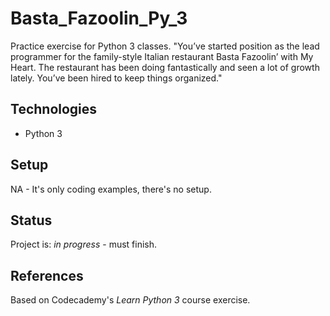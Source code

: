 # Basta_Fazoolin_Py_3
Practice exercise for Python 3 classes. "You’ve started position as the lead programmer for the family-style Italian restaurant Basta Fazoolin’ with My Heart. The restaurant has been doing fantastically and seen a lot of growth lately. You’ve been hired to keep things organized."

## Technologies
* Python 3

## Setup
NA - It's only coding examples, there's no setup.

## Status
Project is: _in progress_ - must finish.


## References
Based on Codecademy's _Learn Python 3_ course exercise.
